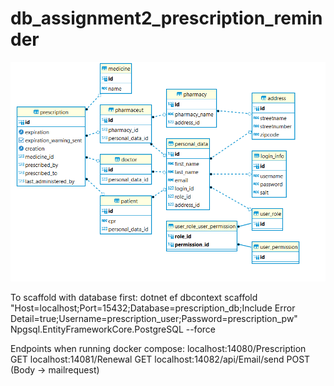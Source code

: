 # db_assignment2_prescription_reminder


![ERD](db/ERD.png)

To scaffold with database first:
dotnet ef dbcontext scaffold "Host=localhost;Port=15432;Database=prescription_db;Include Error Detail=true;Username=prescription_user;Password=prescription_pw" Npgsql.EntityFrameworkCore.PostgreSQL --force


Endpoints when running docker compose:
localhost:14080/Prescription GET
localhost:14081/Renewal GET
localhost:14082/api/Email/send POST (Body -> mailrequest)
